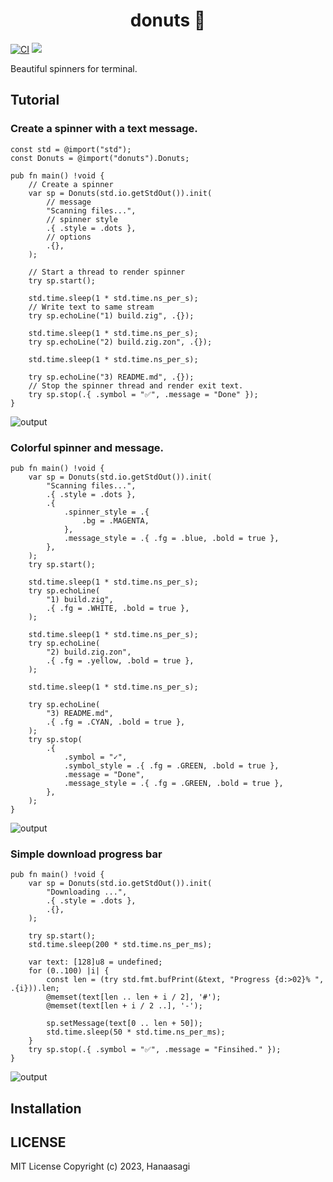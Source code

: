 <h1 align="center"> donuts 🍩 </h1>

[![CI](https://github.com/dying-will-bullet/donuts/actions/workflows/ci.yaml/badge.svg)](https://github.com/dying-will-bullet/donuts/actions/workflows/ci.yaml)
![](https://img.shields.io/badge/language-zig-%23ec915c)

Beautiful spinners for terminal.

## Tutorial

### Create a spinner with a text message.

```zig
const std = @import("std");
const Donuts = @import("donuts").Donuts;

pub fn main() !void {
    // Create a spinner
    var sp = Donuts(std.io.getStdOut()).init(
        // message
        "Scanning files...",
        // spinner style
        .{ .style = .dots },
        // options
        .{},
    );

    // Start a thread to render spinner
    try sp.start();

    std.time.sleep(1 * std.time.ns_per_s);
    // Write text to same stream
    try sp.echoLine("1) build.zig", .{});

    std.time.sleep(1 * std.time.ns_per_s);
    try sp.echoLine("2) build.zig.zon", .{});

    std.time.sleep(1 * std.time.ns_per_s);

    try sp.echoLine("3) README.md", .{});
    // Stop the spinner thread and render exit text.
    try sp.stop(.{ .symbol = "✅", .message = "Done" });
}
```

![output](https://github.com/dying-will-bullet/donuts/assets/9482395/e108b876-53d6-4678-9704-cfbc0a5231fe)

### Colorful spinner and message.

```zig
pub fn main() !void {
    var sp = Donuts(std.io.getStdOut()).init(
        "Scanning files...",
        .{ .style = .dots },
        .{
            .spinner_style = .{
                .bg = .MAGENTA,
            },
            .message_style = .{ .fg = .blue, .bold = true },
        },
    );
    try sp.start();

    std.time.sleep(1 * std.time.ns_per_s);
    try sp.echoLine(
        "1) build.zig",
        .{ .fg = .WHITE, .bold = true },
    );

    std.time.sleep(1 * std.time.ns_per_s);
    try sp.echoLine(
        "2) build.zig.zon",
        .{ .fg = .yellow, .bold = true },
    );

    std.time.sleep(1 * std.time.ns_per_s);

    try sp.echoLine(
        "3) README.md",
        .{ .fg = .CYAN, .bold = true },
    );
    try sp.stop(
        .{
            .symbol = "✓",
            .symbol_style = .{ .fg = .GREEN, .bold = true },
            .message = "Done",
            .message_style = .{ .fg = .GREEN, .bold = true },
        },
    );
}
```

![output](https://github.com/dying-will-bullet/donuts/assets/9482395/1f14a0f6-744c-4438-b6c3-69dcfe7b8c20)

### Simple download progress bar

```zig
pub fn main() !void {
    var sp = Donuts(std.io.getStdOut()).init(
        "Downloading ...",
        .{ .style = .dots },
        .{},
    );

    try sp.start();
    std.time.sleep(200 * std.time.ns_per_ms);

    var text: [128]u8 = undefined;
    for (0..100) |i| {
        const len = (try std.fmt.bufPrint(&text, "Progress {d:>02}% ", .{i})).len;
        @memset(text[len .. len + i / 2], '#');
        @memset(text[len + i / 2 ..], '-');

        sp.setMessage(text[0 .. len + 50]);
        std.time.sleep(50 * std.time.ns_per_ms);
    }
    try sp.stop(.{ .symbol = "✅", .message = "Finsihed." });
}
```

![output](https://github.com/dying-will-bullet/donuts/assets/9482395/34cdeab7-8561-4d33-80f5-a20cbde02ccd)

## Installation

## LICENSE

MIT License Copyright (c) 2023, Hanaasagi
